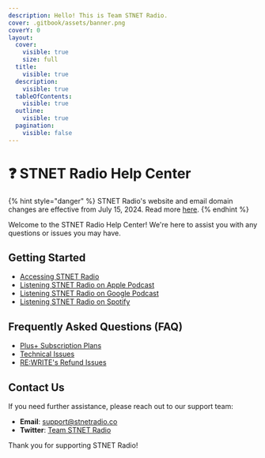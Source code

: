 ```yaml
---
description: Hello! This is Team STNET Radio.
cover: .gitbook/assets/banner.png
coverY: 0
layout:
  cover:
    visible: true
    size: full
  title:
    visible: true
  description:
    visible: true
  tableOfContents:
    visible: true
  outline:
    visible: true
  pagination:
    visible: false
---
```


# ❓ STNET Radio Help Center

{% hint style="danger" %}
STNET Radio's website and email domain changes are effective from July 15, 2024. Read more [here](announce/Jul1524.md).
{% endhint %}

Welcome to the STNET Radio Help Center! We're here to assist you with any questions or issues you may have.

## Getting Started

- [Accessing STNET Radio](getting-started/access.md)
- [Listening STNET Radio on Apple Podcast](guides/apple-podcast.md)
- [Listening STNET Radio on Google Podcast](guides/google-podcast.md)
- [Listening STNET Radio on Spotify](guides/spotify.md)

## Frequently Asked Questions (FAQ)

- [Plus+ Subscription Plans](plus/available-list.md)
- [Technical Issues](https://docs.stnetradio.co)
- [RE:WRITE's Refund Issues](rewrite/refund.md)

## Contact Us

If you need further assistance, please reach out to our support team:

- **Email**: [support@stnetradio.co](mailto:support@stnetradio.co)
- **Twitter**: [Team STNET Radio](https://twitter.com/teamstnetradio)

Thank you for supporting STNET Radio!